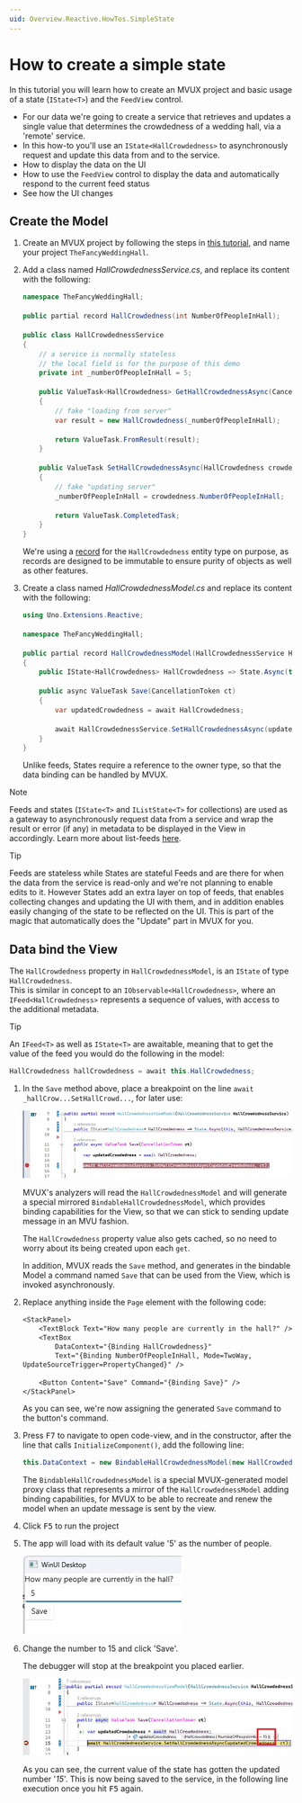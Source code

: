 ```yaml
---
uid: Overview.Reactive.HowTos.SimpleState
---
```


# How to create a simple state

In this tutorial you will learn how to create an MVUX project and basic usage of a state (`IState<T>`) and the `FeedView` control.

 - For our data we're going to create a service that retrieves and updates a single value
 that determines the crowdedness of a wedding hall, via a 'remote' service.
 - In this how-to you'll use an `IState<HallCrowdedness>` to asynchronously request and update
 this data from and to the service.
 - How to display the data on the UI
 - How to use the `FeedView` control to display the data and automatically respond to the current feed status
 - See how the UI changes  

## Create the Model

1. Create an MVUX project by following the steps in
[this tutorial](xref:Overview.Reactive.HowTos.CreateMvuxProject), and name your project `TheFancyWeddingHall`.

1. Add a class named *HallCrowdednessService.cs*, and replace its content with the following:

    ```c#
    namespace TheFancyWeddingHall;

    public partial record HallCrowdedness(int NumberOfPeopleInHall);

    public class HallCrowdednessService
    {
        // a service is normally stateless
        // the local field is for the purpose of this demo 
        private int _numberOfPeopleInHall = 5;

        public ValueTask<HallCrowdedness> GetHallCrowdednessAsync(CancellationToken ct)
        {
            // fake "loading from server"
            var result = new HallCrowdedness(_numberOfPeopleInHall);

            return ValueTask.FromResult(result);
        }

        public ValueTask SetHallCrowdednessAsync(HallCrowdedness crowdedness, CancellationToken ct)
        {
            // fake "updating server"
            _numberOfPeopleInHall = crowdedness.NumberOfPeopleInHall;

            return ValueTask.CompletedTask;
        }
    }
    ```

    We're using a [record](https://learn.microsoft.com/en-us/dotnet/csharp/language-reference/builtin-types/record)
    for the `HallCrowdedness` entity type on purpose,
    as records are designed to be immutable to ensure purity of objects as well as other features.

1. Create a class named *HallCrowdednessModel.cs* and replace its content with the following:

    ```c#
    using Uno.Extensions.Reactive;

    namespace TheFancyWeddingHall;

    public partial record HallCrowdednessModel(HallCrowdednessService HallCrowdednessService)
    {   
        public IState<HallCrowdedness> HallCrowdedness => State.Async(this, HallCrowdednessService.GetHallCrowdednessAsync);

        public async ValueTask Save(CancellationToken ct)
        {
            var updatedCrowdedness = await HallCrowdedness;

            await HallCrowdednessService.SetHallCrowdednessAsync(updatedCrowdedness!, ct);
        }
    }
    ```

    Unlike feeds, States require a reference to the owner type, so that the data binding can be handled by MVUX.

> [!NOTE]                                                                      
> Feeds and states (`IState<T>` and `IListState<T>` for collections) are used as a gateway
> to asynchronously request data from a service and wrap the result or error (if any) in metadata
> to be displayed in the View in accordingly.
> Learn more about list-feeds [here](xref:Overview.Reactive.HowTos.ListFeed).

> [!TIP]
> Feeds are stateless while States are stateful
> Feeds and are there for when the data from the service is read-only and we're not planning to enable edits to it.
> However States add an extra layer on top of feeds, that enables collecting changes and updating the UI with them,
> and in addition enables easily changing of the state to be reflected on the UI.
> This is part of the magic that automatically does the "Update" part in MVUX for you.

## Data bind the View

The `HallCrowdedness` property in `HallCrowdednessModel`, is an `IState` of type `HallCrowdedness`.  
This is similar in concept to an `IObservable<HallCrowdedness>`, where an `IFeed<HallCrowdedness>`
represents a sequence of values, with access to the additional metadata.

> [!TIP]
> An `IFeed<T>` as well as `IState<T>` are awaitable,
> meaning that to get the value of the feed you would do the following in the model:  
> 
> ```c#
> HallCrowdedness hallCrowdedness = await this.HallCrowdedness;
> ```  

1. In the `Save` method above, place a breakpoint on the line `await _hallCrow...SetHallCrowd...`, for later use:

    ![](Assets/SimpleState-2.jpg)

    MVUX's analyzers will read the `HallCrowdednessModel` and will generate a special mirrored `BindableHallCrowdednessModel`,
    which provides binding capabilities for the View, so that we can stick to sending update message in an MVU fashion.
    
    The `HallCrowdedness` property value also gets cached, so no need to worry about its being created upon each `get`.
    
    In addition, MVUX reads the `Save` method, and generates in the bindable Model a command named `Save`
    that can be used from the View, which is invoked asynchronously.

1. Replace anything inside the `Page` element with the following code:

    ```xaml
    <StackPanel>
        <TextBlock Text="How many people are currently in the hall?" />
        <TextBox 
            DataContext="{Binding HallCrowdedness}"
            Text="{Binding NumberOfPeopleInHall, Mode=TwoWay, UpdateSourceTrigger=PropertyChanged}" />

        <Button Content="Save" Command="{Binding Save}" />
    </StackPanel>
    ```

    As you can see, we're now assigning the generated `Save` command to the button's command.

1. Press <kbd>F7</kbd> to navigate to open code-view, and in the constructor, after the line that calls `InitializeComponent()`,
add the following line:

    ```c#
    this.DataContext = new BindableHallCrowdednessModel(new HallCrowdednessService());
    ```

    The `BindableHallCrowdednessModel` is a special MVUX-generated model proxy class that represents a mirror of the `HallCrowdednessModel` adding binding capabilities,
    for MVUX to be able to recreate and renew the model when an update message is sent by the view.  

1. Click <kbd>F5</kbd> to run the project

1. The app will load with its default value '5' as the number of people.
    
    ![](Assets/SimpleState-1.jpg)

1. Change the number to 15 and click 'Save'.

    The debugger will stop at the breakpoint you placed earlier. <!--(See step No. x)-->
    
    ![](Assets/SimpleState-3.jpg)
    
    As you can see, the current value of the state has gotten the updated number '*15*'.
    This is now being saved to the service, in the following line execution once you hit <kbd>F5</kbd> again.
